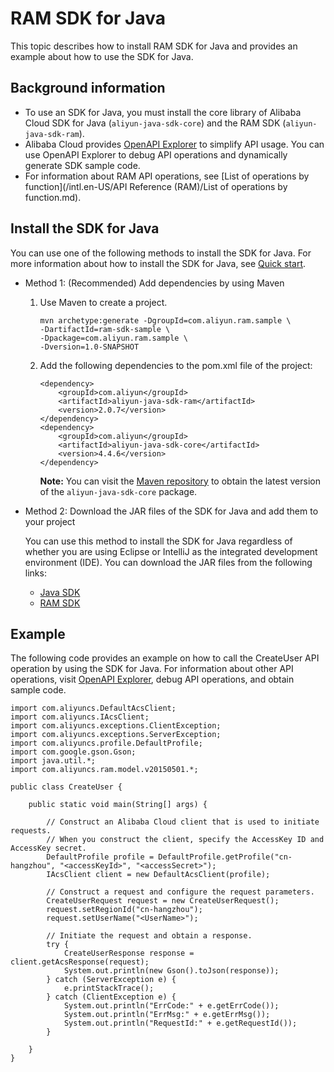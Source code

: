 # RAM SDK for Java

This topic describes how to install RAM SDK for Java and provides an example about how to use the SDK for Java.

## Background information

-   To use an SDK for Java, you must install the core library of Alibaba Cloud SDK for Java \(`aliyun-java-sdk-core`\) and the RAM SDK \(`aliyun-java-sdk-ram`\).
-   Alibaba Cloud provides [OpenAPI Explorer](https://api.aliyun.com/) to simplify API usage. You can use OpenAPI Explorer to debug API operations and dynamically generate SDK sample code.
-   For information about RAM API operations, see [List of operations by function](/intl.en-US/API Reference (RAM)/List of operations by function.md).

## Install the SDK for Java

You can use one of the following methods to install the SDK for Java. For more information about how to install the SDK for Java, see [Quick start]().

-   Method 1: \(Recommended\) Add dependencies by using Maven
    1.  Use Maven to create a project.

        ```
        mvn archetype:generate -DgroupId=com.aliyun.ram.sample \
        -DartifactId=ram-sdk-sample \
        -Dpackage=com.aliyun.ram.sample \
        -Dversion=1.0-SNAPSHOT
        ```

    2.  Add the following dependencies to the pom.xml file of the project:

        ```
        <dependency>
            <groupId>com.aliyun</groupId>
            <artifactId>aliyun-java-sdk-ram</artifactId>
            <version>2.0.7</version>
        </dependency>
        <dependency>
            <groupId>com.aliyun</groupId>
            <artifactId>aliyun-java-sdk-core</artifactId>
            <version>4.4.6</version>
        </dependency>
        ```

        **Note:** You can visit the [Maven repository](https://mvnrepository.com/artifact/com.aliyun/aliyun-java-sdk-core) to obtain the latest version of the `aliyun-java-sdk-core` package.

-   Method 2: Download the JAR files of the SDK for Java and add them to your project

    You can use this method to install the SDK for Java regardless of whether you are using Eclipse or IntelliJ as the integrated development environment \(IDE\). You can download the JAR files from the following links:

    -   [Java SDK](https://mvnrepository.com/artifact/com.aliyun/aliyun-java-sdk-core)
    -   [RAM SDK](https://mvnrepository.com/artifact/com.aliyun/aliyun-java-sdk-ram)

## Example

The following code provides an example on how to call the CreateUser API operation by using the SDK for Java. For information about other API operations, visit [OpenAPI Explorer](https://api.aliyun.com/), debug API operations, and obtain sample code.

```
import com.aliyuncs.DefaultAcsClient;
import com.aliyuncs.IAcsClient;
import com.aliyuncs.exceptions.ClientException;
import com.aliyuncs.exceptions.ServerException;
import com.aliyuncs.profile.DefaultProfile;
import com.google.gson.Gson;
import java.util.*;
import com.aliyuncs.ram.model.v20150501.*;

public class CreateUser {

    public static void main(String[] args) {
        
        // Construct an Alibaba Cloud client that is used to initiate requests.
        // When you construct the client, specify the AccessKey ID and AccessKey secret.
        DefaultProfile profile = DefaultProfile.getProfile("cn-hangzhou", "<accessKeyId>", "<accessSecret>");
        IAcsClient client = new DefaultAcsClient(profile);
        
        // Construct a request and configure the request parameters.
        CreateUserRequest request = new CreateUserRequest();
        request.setRegionId("cn-hangzhou");
        request.setUserName("<UserName>");
        
        // Initiate the request and obtain a response.
        try {
            CreateUserResponse response = client.getAcsResponse(request);
            System.out.println(new Gson().toJson(response));
        } catch (ServerException e) {
            e.printStackTrace();
        } catch (ClientException e) {
            System.out.println("ErrCode:" + e.getErrCode());
            System.out.println("ErrMsg:" + e.getErrMsg());
            System.out.println("RequestId:" + e.getRequestId());
        }

    }
}
```

